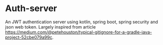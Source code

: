 # Auth-server
An JWT authentication server using kotlin, spring boot, spring security and json web token. 
Largely inspired from article https://medium.com/@petehouston/typical-gitignore-for-a-gradle-java-project-52cbe079a99c.
